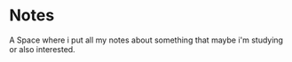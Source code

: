 # Notes
A Space where i put all my notes about something that maybe i'm studying or also interested.
